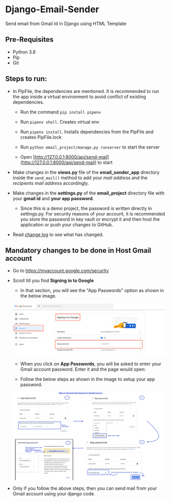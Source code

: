 # Django-Email-Sender
Send email from Gmail Id in Django using HTML Template

## Pre-Requisites
- Python 3.8
- Pip
- Git

## Steps to run:

- In PipFile, the dependencies are mentioned. It is recommended to run the app inside a virtual environment to avoid conflict of existing dependencies.

  - Run the command `pip install pipenv`

  - Run `pipenv shell`. Creates virtual env

  - Run `pipenv install`. Installs dependencies from the PipFile and creates PipFile.lock

  - Run `python email_project/manage.py runserver` to start the server

  - Open [http://127.0.0.1:8000/api/send-mail](http://127.0.0.1:8000/api/send-mail) to start

- Make changes in the **views.py** file of the **email_sender_app** directory inside the `send_mail()` method to add your *mail address* and the *recipients mail address* accordingly.

- Make changes in the **settings.py** of the **email_project** directory file with your **gmail id** and **your app password**. 

  - Since this is a demo project, the password is written directly in settings.py. For security reasons of your account, it is recommended you store the password in key vault or encrypt it and then host the application or push your changes to GitHub.

- Read [change log](change.log) to see what has changed.

## Mandatory changes to be done in Host Gmail account
- Go to https://myaccount.google.com/security

- Scroll till you find **Signing in to Google**

  - In that section, you will see the "App Passwords" option as shown in the below image.

  ![img.png](images/path_to_app_pwd.png)

  - When you click on **App Passwords**, you will be asked to enter your Gmail account password. Enter it and the page would open:

  - Follow the below steps as shown in the image to setup your app password.

  ![SetupAppPassword](images/setup_app_pwd.jpg)

- Only if you follow the above steps, then you can send mail from your Gmail account using your django code. 
